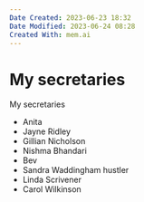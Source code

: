 ```yaml
---
Date Created: 2023-06-23 18:32
Date Modified: 2023-06-24 08:28
Created With: mem.ai
---
```


# My secretaries

My secretaries
- Anita 
- Jayne Ridley
- Gillian Nicholson
- Nishma Bhandari
- Bev
- Sandra Waddingham hustler
- Linda Scrivener
- Carol Wilkinson
